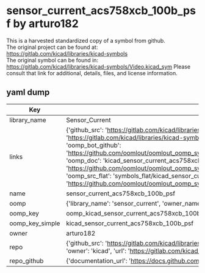 # sensor_current_acs758xcb_100b_psf by arturo182  
This is a harvested standardized copy of a symbol from github.  
The original project can be found at:  
https://gitlab.com/kicad/libraries/kicad-symbols  
The original symbol can be found in:
https://gitlab.com/kicad/libraries/kicad-symbols/Video.kicad_sym
Please consult that link for additional, details, files, and license information.  
## yaml dump  
| Key | Value |  
| --- | --- |  
| library_name | Sensor_Current |  
| links | {'github_src': 'https://gitlab.com/kicad/libraries/kicad-symbols/Video.kicad_sym', 'github_src_repo': 'https://gitlab.com/kicad/libraries/kicad-symbols', 'oomp_bot': 'kicad_sensor_current_acs758xcb_100b_psf/working', 'oomp_bot_github': 'https://github.com/oomlout/oomlout_oomp_symbol_bot/tree/main/kicad_sensor_current_acs758xcb_100b_psf/working', 'oomp_doc': 'kicad_sensor_current_acs758xcb_100b_psf/working', 'oomp_doc_github': 'https://github.com/oomlout/oomlout_oomp_symbol_doc/tree/main/kicad_sensor_current_acs758xcb_100b_psf/working', 'oomp_src_flat': 'symbols_flat/kicad_sensor_current_acs758xcb_100b_psf/working', 'oomp_src_flat_github': 'https://github.com/oomlout/oomlout_oomp_symbol_src/tree/main/kicad_sensor_current_acs758xcb_100b_psf/working'} |  
| name | sensor_current_acs758xcb_100b_psf |  
| oomp | {'library_name': 'sensor_current', 'owner_name': 'kicad', 'symbol_name': 'sensor_current_acs758xcb_100b_psf'} |  
| oomp_key | oomp_kicad_sensor_current_acs758xcb_100b_psf |  
| oomp_key_simple | kicad_sensor_current_acs758xcb_100b_psf |  
| owner | arturo182 |  
| repo | {'github_src': 'https://gitlab.com/kicad/libraries/kicad-symbols/Video.kicad_sym', 'name': 'libraries/kicad-symbols', 'owner': 'kicad', 'url': 'https://gitlab.com/kicad/libraries/kicad-symbols'} |  
| repo_github | {'documentation_url': 'https://docs.github.com/rest/repos/repos#get-a-repository', 'message': 'Not Found'} |  

